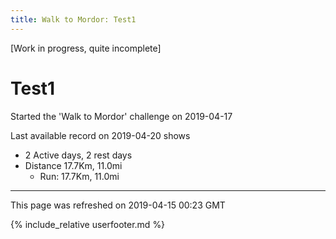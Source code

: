 ```yaml
---
title: Walk to Mordor: Test1
---
```


\[Work in progress, quite incomplete\]

# Test1

Started the 'Walk to Mordor' challenge on 2019-04-17

Last available record on 2019-04-20 shows
* 2 Active days, 2 rest days
* Distance 17.7Km, 11.0mi
  * Run: 17.7Km, 11.0mi

---
This page was refreshed on 2019-04-15 00:23 GMT

{% include_relative userfooter.md %}
